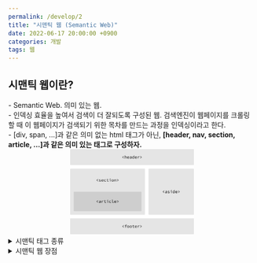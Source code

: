 ```yaml
---
permalink: /develop/2
title: "시맨틱 웹 (Semantic Web)"
date: 2022-06-17 20:00:00 +0900
categories: 개발
tags: 웹
---
```


## 시맨틱 웹이란?
<main>
  - Semantic Web. 의미 있는 웹. <br>
  - 인덱싱 효율을 높여서 검색이 더 잘되도록 구성된 웹. 검색엔진이 웹페이지를 크롤링 할 때 이 웹페이지가 검색되기 위한 목차를 만드는 과정을 인덱싱이라고 한다. <br>
  - [div, span, ...]과 같은 의미 없는 html 태그가 아닌, <strong>[header, nav, section, article, ...]과 같은 의미 있는 태그로 구성하자.</strong>
</main>
<center>
  <img width='50%' src='../../assets/images/post/Develop/building-structure.png' alt='sementic_web_tags'>
</center>

<details>
  <summary>시맨틱 태그 종류</summary>
  <p>
    - <strong>header</strong> : 머리글, 제목, 헤더 <br>
    - <strong>nav</strong> : 네비게이션, 목차, 리스트 등 다른 페이지로의 이동을 위한 링크 공간을 위주로 표현하는 태그 <br>
    - <strong>aside</strong> : 좌측 혹은 우측 사이드 위치의 공간. 본문 외에 부수적인 내용을 주로 표현하는 태그 <br>
    - <strong>section</strong> : 주제, 카테고리 등 섹션을 구분하는 태그. <strong>같은 테마를 가진 여러개의 콘텐츠의 그룹화</strong> <br>
    - <strong>article</strong> : 기사, 블로그 등 <strong>텍스트 위주의 페이지</strong>를 구성하는 태그  <br>
    - <strong>footer</strong> : 바닥글, 문서 하단에 들어가는 정보 구분 공간을 표현하는 태그 <br>
    - <strong>details</strong> : 주변 문맥에서 표시된 구절의 관련성 또는 중요성으로 인해 참조 또는 표기 목적으로 표시하거나 강조하는 태그 <br>
    - <strong>summary</strong> : details 요소에 대한 요약, 캡션 또는 범례를 지정하는 태그. summary 클릭 시 details가 열리고 닫힌다. <br>
    - <strong>main</strong> : body 태그의 중심 주제, 주요 내용 또는 응용 프로그램의 중심 기능을 나타내는 태그 <br>
    - address : 콘텐츠 작성자나 사이트 소유자의 정보 등을 부가적으로 담는 태그 <br>
    - time : 시간의 특정 지점 또는 구간 태그. datetime과 같은 속성을 이용해 알림과 같은 기능을 구현한다. <br>
    - figure : 이미지, 다이어그램, 사진 등 독립적인 컨텐츠 정의시 사용하는 태그 <br>
    - figcaption : figure 요소의 설명 캡션을 정의하는 태그 <br>
    - hgroup : 제목과 관련된 부제목을 묶는 태그 <br>
    - mark : 현재 맥락에 관련이 깊거나 중요한 부분을 강조하는 태그
    </p>
</details>

<details>
  <summary>시맨틱 웹 장점</summary>
  <p>
    1. 검색 엔진 최적화 (SEO) : 검색 엔진 인덱싱 시 전달하고 싶은 의미 전달 가능<br>
    2. 유지보수 편리 : 가독성 있는 웹 태그
  </p>
</details>